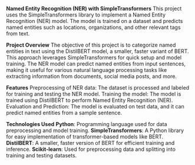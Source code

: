 **Named Entity Recognition (NER) with SimpleTransformers**
This project uses the SimpleTransformers library to implement a Named Entity Recognition (NER) model. The model is trained on a dataset and predicts named entities such as locations, organizations, and other relevant tags from text.

**Project Overview**
The objective of this project is to categorize named entities in text using the DistilBERT model, a smaller, faster variant of BERT. This approach leverages SimpleTransformers for quick setup and model training.
The NER model can predict named entities from input sentences, making it useful for various natural language processing tasks like extracting information from documents, social media posts, and more.

**Features**
Preprocessing of NER data: The dataset is processed and labeled for training and testing the NER model.
Training the model: The model is trained using DistilBERT to perform Named Entity Recognition (NER).
Evaluation and Prediction: The model is evaluated on test data, and it can predict named entities from a sample sentence.

**Technologies Used**
**Python**: Programming language used for data preprocessing and model training.
**SimpleTransformers**: A Python library for easy implementation of transformer-based models like BERT.
**DistilBERT**: A smaller, faster version of BERT for efficient training and inference.
**Scikit-learn**: Used for preprocessing data and splitting into training and testing datasets.
